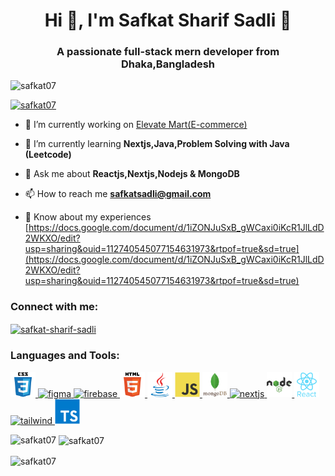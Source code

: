 <h1 align="center">Hi 👋, I'm Safkat Sharif Sadli 👦</h1>
<h3 align="center">A passionate full-stack mern developer from Dhaka,Bangladesh</h3>

<p align="left"> <img src="https://komarev.com/ghpvc/?username=safkat07&label=Profile%20views&color=0e75b6&style=flat" alt="safkat07" /> </p>

<p align="left"> <a href="https://github.com/ryo-ma/github-profile-trophy"><img src="https://github-profile-trophy.vercel.app/?username=safkat07" alt="safkat07" /></a> </p>

- 🔭 I’m currently working on [Elevate Mart(E-commerce)](https://github.com/safkat07/E-Commerce)

- 🌱 I’m currently learning **Nextjs,Java,Problem Solving with Java (Leetcode)**

- 💬 Ask me about **Reactjs,Nextjs,Nodejs & MongoDB**

- 📫 How to reach me **safkatsadli@gmail.com**

- 📄 Know about my experiences [https://docs.google.com/document/d/1iZONJuSxB_gWCaxi0iKcR1JlLdD2WKXO/edit?usp=sharing&ouid=112740545077154631973&rtpof=true&sd=true](https://docs.google.com/document/d/1iZONJuSxB_gWCaxi0iKcR1JlLdD2WKXO/edit?usp=sharing&ouid=112740545077154631973&rtpof=true&sd=true)

<h3 align="left">Connect with me:</h3>
<p align="left">
<a href="https://linkedin.com/in/safkat-sharif-sadli" target="blank"><img align="center" src="https://raw.githubusercontent.com/rahuldkjain/github-profile-readme-generator/master/src/images/icons/Social/linked-in-alt.svg" alt="safkat-sharif-sadli" height="30" width="40" /></a>
</p>

<h3 align="left">Languages and Tools:</h3>
<p align="left"> <a href="https://www.w3schools.com/css/" target="_blank" rel="noreferrer"> <img src="https://raw.githubusercontent.com/devicons/devicon/master/icons/css3/css3-original-wordmark.svg" alt="css3" width="40" height="40"/> </a> <a href="https://www.figma.com/" target="_blank" rel="noreferrer"> <img src="https://www.vectorlogo.zone/logos/figma/figma-icon.svg" alt="figma" width="40" height="40"/> </a> <a href="https://firebase.google.com/" target="_blank" rel="noreferrer"> <img src="https://www.vectorlogo.zone/logos/firebase/firebase-icon.svg" alt="firebase" width="40" height="40"/> </a> <a href="https://www.w3.org/html/" target="_blank" rel="noreferrer"> <img src="https://raw.githubusercontent.com/devicons/devicon/master/icons/html5/html5-original-wordmark.svg" alt="html5" width="40" height="40"/> </a> <a href="https://www.java.com" target="_blank" rel="noreferrer"> <img src="https://raw.githubusercontent.com/devicons/devicon/master/icons/java/java-original.svg" alt="java" width="40" height="40"/> </a> <a href="https://developer.mozilla.org/en-US/docs/Web/JavaScript" target="_blank" rel="noreferrer"> <img src="https://raw.githubusercontent.com/devicons/devicon/master/icons/javascript/javascript-original.svg" alt="javascript" width="40" height="40"/> </a> <a href="https://www.mongodb.com/" target="_blank" rel="noreferrer"> <img src="https://raw.githubusercontent.com/devicons/devicon/master/icons/mongodb/mongodb-original-wordmark.svg" alt="mongodb" width="40" height="40"/> </a> <a href="https://nextjs.org/" target="_blank" rel="noreferrer"> <img src="https://cdn.worldvectorlogo.com/logos/nextjs-2.svg" alt="nextjs" width="40" height="40"/> </a> <a href="https://nodejs.org" target="_blank" rel="noreferrer"> <img src="https://raw.githubusercontent.com/devicons/devicon/master/icons/nodejs/nodejs-original-wordmark.svg" alt="nodejs" width="40" height="40"/> </a> <a href="https://reactjs.org/" target="_blank" rel="noreferrer"> <img src="https://raw.githubusercontent.com/devicons/devicon/master/icons/react/react-original-wordmark.svg" alt="react" width="40" height="40"/> </a> <a href="https://tailwindcss.com/" target="_blank" rel="noreferrer"> <img src="https://www.vectorlogo.zone/logos/tailwindcss/tailwindcss-icon.svg" alt="tailwind" width="40" height="40"/> </a> <a href="https://www.typescriptlang.org/" target="_blank" rel="noreferrer"> <img src="https://raw.githubusercontent.com/devicons/devicon/master/icons/typescript/typescript-original.svg" alt="typescript" width="40" height="40"/> </a> </p>

<p><img align="left" src="https://github-readme-stats.vercel.app/api/top-langs?username=safkat07&show_icons=true&locale=en&layout=compact" alt="safkat07" /></p>

<p>&nbsp;<img align="center" src="https://github-readme-stats.vercel.app/api?username=safkat07&show_icons=true&locale=en" alt="safkat07" /></p>

<p><img align="center" src="https://github-readme-streak-stats.herokuapp.com/?user=safkat07&" alt="safkat07" /></p>

